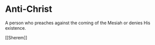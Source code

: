 # Anti-Christ
A person who preaches against the coming of the Mesiah or denies His existence.

[[Sherem]]
